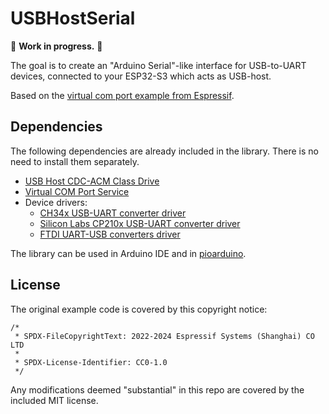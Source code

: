 # USBHostSerial

:construction: **Work in progress.** :construction:

The goal is to create an "Arduino Serial"-like interface for USB-to-UART devices, connected to your ESP32-S3 which acts as USB-host.

Based on the [virtual com port example from Espressif](https://github.com/espressif/esp-idf/tree/master/examples/peripherals/usb/host/cdc/cdc_acm_vcp).

## Dependencies

The following dependencies are already included in the library. There is no need to install them separately.

- [USB Host CDC-ACM Class Drive](https://components.espressif.com/components/espressif/usb_host_cdc_acm)
- [Virtual COM Port Service](https://components.espressif.com/components/espressif/usb_host_vcp)
- Device drivers:
  - [CH34x USB-UART converter driver](https://components.espressif.com/components/espressif/usb_host_ch34x_vcp)
  - [Silicon Labs CP210x USB-UART converter driver](https://components.espressif.com/components/espressif/usb_host_cp210x_vcp)
  - [FTDI UART-USB converters driver](https://components.espressif.com/components/espressif/usb_host_ftdi_vcp)

The library can be used in Arduino IDE and in [pioarduino](https://github.com/pioarduino).

## License

The original example code is covered by this copyright notice:

```
/*
 * SPDX-FileCopyrightText: 2022-2024 Espressif Systems (Shanghai) CO LTD
 *
 * SPDX-License-Identifier: CC0-1.0
 */
```

Any modifications deemed "substantial" in this repo are covered by the included MIT license.
